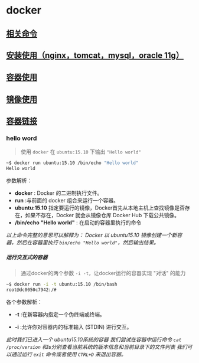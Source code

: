 # docker

## [相关命令](./command.md)
## [安装使用（nginx，tomcat，mysql，oracle 11g）](./install.md)
## [容器使用](./container-usage.md)
## [镜像使用](./image-usage.md)
## [容器链接](./container-connection.md)



### hello word

> 使用 `docker` 在 `ubuntu:15.10` 下输出 `"Hello world"`

```bash
~$ docker run ubuntu:15.10 /bin/echo "Hello world"
Hello world
```

参数解析：
- **docker** : Docker 的二进制执行文件。
- **run** :与前面的 docker 组合来运行一个容器。
- **ubuntu:15.10** 指定要运行的镜像，Docker首先从本地主机上查找镜像是否存在，如果不存在，Docker 就会从镜像仓库 Docker Hub 下载公共镜像。
- **/bin/echo "Hello world"** : 在启动的容器里执行的命令

_以上命令完整的意思可以解释为： Docker 以 ubuntu15.10 镜像创建一个新容器，然后在容器里执行 `bin/echo "Hello world"`，然后输出结果。_


##### 运行交互式的容器

> 通过docker的两个参数 `-i -t`，让docker运行的容器实现 "对话" 的能力

```bash
~$ docker run -i -t ubuntu:15.10 /bin/bash
root@dc0050c7942:/#
```

各个参数解析：

- **-t** :在新容器内指定一个伪终端或终端。

- **-i** :允许你对容器内的标准输入 (STDIN) 进行交互。

_此时我们已进入一个 ubuntu15.10系统的容器
我们尝试在容器中运行命令 `cat /proc/version` 和ls分别查看当前系统的版本信息和当前目录下的文件列表
我们可以通过运行 `exit` 命令或者使用 `CTRL+D` 来退出容器。_